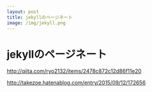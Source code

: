```yaml
---
layout: post
title: jekyllのページネート
image: /img/jekyll.png
---
```



# jekyllのページネート

http://qiita.com/ryo2132/items/2478c872c12d86f11e20

http://takezoe.hatenablog.com/entry/2015/09/12/172656
